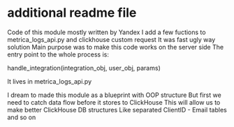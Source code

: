 # additional readme file
Code of this module mostly written by Yandex
I add a few fuctions to metrica_logs_api.py and clickhouse custom request
It was fast ugly way solution
Main purpose was to make this code works on the server side
The entry point to the whole process is:

handle_integration(integration_obj, user_obj, params)

It lives in metrica_logs_api.py

I dream to made this module as a blueprint with OOP structure
But first we need to catch data flow before it stores to ClickHouse
This will allow us to make better ClickHouse DB structures
Like separated ClientID - Email tables and so on